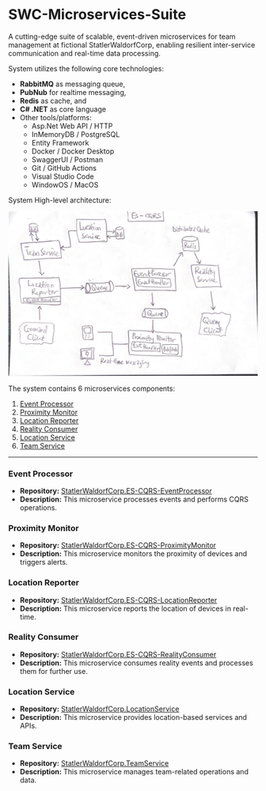 # SWC-Microservices-Suite

A cutting-edge suite of scalable, event-driven microservices for team management at fictional StatlerWaldorfCorp, enabling resilient inter-service communication and real-time data processing.

System utilizes the following core technologies:
- **RabbitMQ** as messaging queue, 
- **PubNub** for realtime messaging, 
- **Redis** as cache, and 
- **C# .NET** as core language
- Other tools/platforms:
    - Asp.Net Web API / HTTP
    - InMemoryDB / PostgreSQL
    - Entity Framework
    - Docker / Docker Desktop
    - SwaggerUI / Postman
    - Git / GitHub Actions
    - Visual Studio Code
    - WindowOS / MacOS


System High-level architecture:

![Architecture](./project-architecture.png)



The system contains 6 microservices components:

1. [Event Processor](https://github.com/pkErbynn/StatlerWaldorfCorp.ES-CQRS-EventProcessor)
2. [Proximity Monitor](https://github.com/pkErbynn/StatlerWaldorfCorp.ES-CQRS-ProximityMonitor)
3. [Location Reporter](https://github.com/pkErbynn/StatlerWaldorfCorp.ES-CQRS-LocationReporter)
4. [Reality Consumer](https://github.com/pkErbynn/StatlerWaldorfCorp.ES-CQRS-RealityConsumer)
5. [Location Service](https://github.com/pkErbynn/StatlerWaldorfCorp.LocationService)
6. [Team Service](https://github.com/pkErbynn/StatlerWaldorfCorp.TeamService)

---

### Event Processor
- **Repository:** [StatlerWaldorfCorp.ES-CQRS-EventProcessor](https://github.com/pkErbynn/StatlerWaldorfCorp.ES-CQRS-EventProcessor)
- **Description:** This microservice processes events and performs CQRS operations.

### Proximity Monitor
- **Repository:** [StatlerWaldorfCorp.ES-CQRS-ProximityMonitor](https://github.com/pkErbynn/StatlerWaldorfCorp.ES-CQRS-ProximityMonitor)
- **Description:** This microservice monitors the proximity of devices and triggers alerts.

### Location Reporter
- **Repository:** [StatlerWaldorfCorp.ES-CQRS-LocationReporter](https://github.com/pkErbynn/StatlerWaldorfCorp.ES-CQRS-LocationReporter)
- **Description:** This microservice reports the location of devices in real-time.

### Reality Consumer
- **Repository:** [StatlerWaldorfCorp.ES-CQRS-RealityConsumer](https://github.com/pkErbynn/StatlerWaldorfCorp.ES-CQRS-RealityConsumer)
- **Description:** This microservice consumes reality events and processes them for further use.

### Location Service
- **Repository:** [StatlerWaldorfCorp.LocationService](https://github.com/pkErbynn/StatlerWaldorfCorp.LocationService)
- **Description:** This microservice provides location-based services and APIs.

### Team Service
- **Repository:** [StatlerWaldorfCorp.TeamService](https://github.com/pkErbynn/StatlerWaldorfCorp.TeamService)
- **Description:** This microservice manages team-related operations and data.

